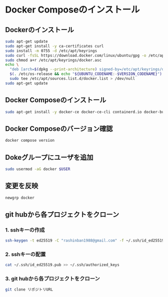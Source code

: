 # Docker Composeのインストール

## Dockerのインストール

```bash
sudo apt-get update
sudo apt-get install -y ca-certificates curl
sudo install -m 0755 -d /etc/apt/keyrings
sudo curl -fsSL https://download.docker.com/linux/ubuntu/gpg -o /etc/apt/keyrings/docker.asc
sudo chmod a+r /etc/apt/keyrings/docker.asc
echo \
  "deb [arch=$(dpkg --print-architecture) signed-by=/etc/apt/keyrings/docker.asc] https://download.docker.com/linux/ubuntu \
  $(. /etc/os-release && echo "${UBUNTU_CODENAME:-$VERSION_CODENAME}") stable" | \
  sudo tee /etc/apt/sources.list.d/docker.list > /dev/null
sudo apt-get update
```

## Docker Composeのインストール

```bash
sudo apt-get install -y docker-ce docker-ce-cli containerd.io docker-buildx-plugin docker-compose-plugin
```

## Docker Composeのバージョン確認

```bash
docker compose version
```

## Dokeグループにユーザを追加

```bash
sudo usermod -aG docker $USER
```

## 変更を反映

```bash
newgrp docker
```

## git hubから各プロジェクトをクローン

### 1. sshキーの作成

```bash
ssh-keygen -t ed25519 -C "rashinban1988@gmail.com" -f ~/.ssh/id_ed25519 -N ""
```

### 2. sshキーの配置

```bash
cat ~/.ssh/id_ed25519.pub >> ~/.ssh/authorized_keys
```

### 3. git hubから各プロジェクトをクローン

```bash
git clone リポジトリURL
```
